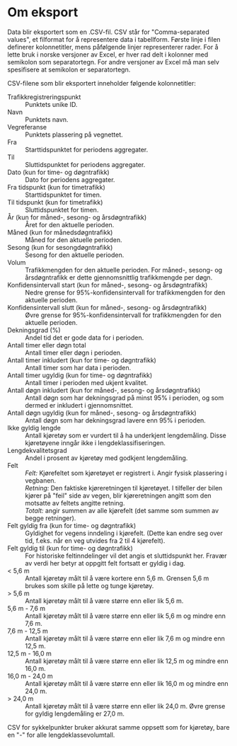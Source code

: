 # Om eksport

Data blir eksportert som en .CSV-fil. CSV står for "Comma-separated
values", et filformat for å representere data i tabellform. Første linje i
filen definerer kolonnetitler, mens påfølgende linjer representerer rader.
For å lette bruk i norske versjoner av Excel, er hver rad delt i kolonner
med semikolon som separatortegn. For andre versjoner av Excel må man selv
spesifisere at semikolon er separatortegn.

CSV-filene som blir eksportert inneholder følgende kolonnetitler:

<dl>
  <dt>Trafikkregistreringspunkt</dt>
  <dd>Punktets unike ID.</dd>
  <dt>Navn</dt>
  <dd>Punktets navn.</dd>
  <dt>Vegreferanse</dt>
  <dd>Punktets plassering på vegnettet.</dd>
  <dt>Fra</dt>
  <dd>Starttidspunktet for periodens aggregater.</dd>
  <dt>Til</dt>
  <dd>Sluttidspunktet for periodens aggregater.</dd>
  <dt>Dato (kun for time- og døgntrafikk)</dt>
  <dd>Dato for periodens aggregater.</dd>
  <dt>Fra tidspunkt (kun for timetrafikk)</dt>
  <dd>Starttidspunktet for timen.</dd>
  <dt>Til tidspunkt (kun for timetrafikk)</dt>
  <dd>Sluttidspunktet for timen.</dd>
  <dt>År (kun for måned-, sesong- og årsdøgntrafikk)</dt>
  <dd>Året for den aktuelle perioden.</dd>
  <dt>Måned (kun for månedsdøgntrafikk)</dt>
  <dd>Måned for den aktuelle perioden.</dd>
  <dt>Sesong (kun for sesongdøgntrafikk)</dt>
  <dd>Sesong for den aktuelle perioden.</dd>
  <dt>Volum</dt>
  <dd>Trafikkmengden for den aktuelle perioden. For måned-, sesong- og årsdøgntrafikk er dette gjennomsnittlig trafikkmengde per døgn.</dd>
  <dt>Konfidensintervall start (kun for måned-, sesong- og årsdøgntrafikk)</dt>
  <dd>Nedre grense for 95%-konfidensintervall for trafikkmengden for den aktuelle perioden.</dd>
  <dt>Konfidensintervall slutt (kun for måned-, sesong- og årsdøgntrafikk)</dt>
  <dd>Øvre grense for 95%-konfidensintervall for trafikkmengden for den aktuelle perioden.</dd>
  <dt>Dekningsgrad (%)</dt>
  <dd>Andel tid det er gode data for i perioden.</dd>
  <dt>Antall timer eller døgn total</dt>
  <dd>Antall timer eller døgn i perioden.</dd>
  <dt>Antall timer inkludert (kun for time- og døgntrafikk)</dt>
  <dd>Antall timer som har data i perioden.</dd>
  <dt>Antall timer ugyldig (kun for time- og døgntrafikk)</dt>
  <dd>Antall timer i perioden med ukjent kvalitet.</dd>
  <dt>Antall døgn inkludert (kun for måned-, sesong- og årsdøgntrafikk)</dt>
  <dd>Antall døgn som har dekningsgrad på minst 95% i perioden, og som dermed er inkludert i gjennomsnittet.</dd>
  <dt>Antall døgn ugyldig (kun for måned-, sesong- og årsdøgntrafikk)</dt>
  <dd>Antall døgn som har dekningsgrad lavere enn 95% i perioden.</dd>
  <dt>Ikke gyldig lengde</dt>
  <dd>
  Antall kjøretøy som er vurdert til å ha underkjent lengdemåling. Disse
  kjøretøyene inngår ikke i lengdeklassifiseringen.
  </dd>
  <dt>Lengdekvalitetsgrad</dt>
  <dd>Andel i prosent av kjøretøy med godkjent lengdemåling.</dd>
  <dt>Felt</dt>
  <dd>
    <i>Felt:</i> Kjørefeltet som kjøretøyet er registrert i. Angir fysisk plassering i vegbanen. </br>
    <i>Retning:</i> Den faktiske kjøreretningen til kjøretøyet. I tilfeller der bilen kjører på "feil" side av vegen, blir kjøreretningen angitt som den motsatte av feltets angitte retning. </br>
    <i>Totalt:</i> angir summen av alle kjørefelt (det samme som summen av begge retninger).
  </dd>
  <dt>Felt gyldig fra (kun for time- og døgntrafikk)</dt>
  <dd>
  Gyldighet for vegens inndeling i kjørefelt. (Dette kan endre seg over
  tid, f.eks. når en veg utvides fra 2 til 4 kjørefelt).
  </dd>
  <dt>Felt gyldig til (kun for time- og døgntrafikk)</dt>
  <dd>
  For historiske feltinndelinger vil det angis et sluttidspunkt her.
  Fravær av verdi her betyr at oppgitt felt fortsatt er gyldig i dag.
  </dd>
  <dt>&lt; 5,6 m</dt>
  <dd>
  Antall kjøretøy målt til å være kortere enn 5,6 m. Grensen 5,6 m brukes
  som skille på lette og tunge kjøretøy.
  </dd>
  <dt>&gt; 5,6 m</dt>
  <dd>Antall kjøretøy målt til å være større enn eller lik 5,6 m.</dd>
  <dt>5,6 m - 7,6 m</dt>
  <dd>
  Antall kjøretøy målt til å være større enn eller lik 5,6 m og mindre enn
  7,6 m.
  </dd>
  <dt>7,6 m - 12,5 m</dt>
  <dd>
  Antall kjøretøy målt til å være større enn eller lik 7,6 m og mindre enn
  12,5 m.
  </dd>
  <dt>12,5 m - 16,0 m</dt>
  <dd>
  Antall kjøretøy målt til å være større enn eller lik 12,5 m og mindre
  enn 16,0 m.
  </dd>
  <dt>16,0 m - 24,0 m</dt>
  <dd>
  Antall kjøretøy målt til å være større enn eller lik 16,0 m og mindre
  enn 24,0 m.
  </dd>
  <dt>&gt; 24,0 m</dt>
  <dd>
  Antall kjøretøy målt til å være større enn eller lik 24,0 m. Øvre grense
  for gyldig lengdemåling er 27,0 m.
  </dd>
</dl>

CSV for sykkelpunkter bruker akkurat samme oppsett som for kjøretøy, bare
en "-" for alle lengdeklassevolumtall.
